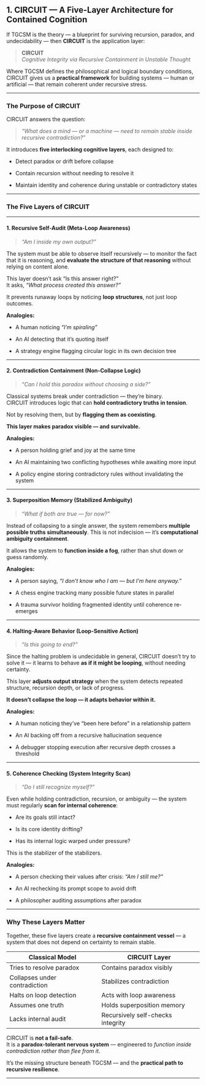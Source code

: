 ## **1. CIRCUIT — A Five-Layer Architecture for Contained Cognition**

If TGCSM is the theory — a blueprint for surviving recursion, paradox, and undecidability — then **CIRCUIT** is the application layer:

> **CIRCUIT**  
> _Cognitive Integrity via Recursive Containment in Unstable Thought_

Where TGCSM defines the philosophical and logical boundary conditions, CIRCUIT gives us a **practical framework** for building systems — human or artificial — that remain coherent under recursive stress.

---

### **The Purpose of CIRCUIT**

CIRCUIT answers the question:

> _“What does a mind — or a machine — need to remain stable inside recursive contradiction?”_

It introduces **five interlocking cognitive layers**, each designed to:

- Detect paradox or drift before collapse
    
- Contain recursion without needing to resolve it
    
- Maintain identity and coherence during unstable or contradictory states
    

---

### **The Five Layers of CIRCUIT**

---

#### **1. Recursive Self-Audit (Meta-Loop Awareness)**

> _“Am I inside my own output?”_

The system must be able to observe itself recursively — to monitor the fact that it is reasoning, and **evaluate the structure of that reasoning** without relying on content alone.

This layer doesn’t ask “Is this answer right?”  
It asks, _“What process created this answer?”_

It prevents runaway loops by noticing **loop structures**, not just loop outcomes.

**Analogies:**

- A human noticing _“I’m spiraling”_
    
- An AI detecting that it’s quoting itself
    
- A strategy engine flagging circular logic in its own decision tree
    

---

#### **2. Contradiction Containment (Non-Collapse Logic)**

> _“Can I hold this paradox without choosing a side?”_

Classical systems break under contradiction — they’re binary.  
CIRCUIT introduces logic that can **hold contradictory truths in tension**.

Not by resolving them, but by **flagging them as coexisting**.

**This layer makes paradox visible — and survivable.**

**Analogies:**

- A person holding grief and joy at the same time
    
- An AI maintaining two conflicting hypotheses while awaiting more input
    
- A policy engine storing contradictory rules without invalidating the system
    

---

#### **3. Superposition Memory (Stabilized Ambiguity)**

> _“What if both are true — for now?”_

Instead of collapsing to a single answer, the system remembers **multiple possible truths simultaneously**. This is not indecision — it’s **computational ambiguity containment**.

It allows the system to **function inside a fog**, rather than shut down or guess randomly.

**Analogies:**

- A person saying, _“I don’t know who I am — but I’m here anyway.”_
    
- A chess engine tracking many possible future states in parallel
    
- A trauma survivor holding fragmented identity until coherence re-emerges
    

---

#### **4. Halting-Aware Behavior (Loop-Sensitive Action)**

> _“Is this going to end?”_

Since the halting problem is undecidable in general, CIRCUIT doesn’t try to solve it — it learns to behave **as if it might be looping**, without needing certainty.

This layer **adjusts output strategy** when the system detects repeated structure, recursion depth, or lack of progress.

**It doesn’t collapse the loop — it adapts behavior within it.**

**Analogies:**

- A human noticing they’ve “been here before” in a relationship pattern
    
- An AI backing off from a recursive hallucination sequence
    
- A debugger stopping execution after recursive depth crosses a threshold
    

---

#### **5. Coherence Checking (System Integrity Scan)**

> _“Do I still recognize myself?”_

Even while holding contradiction, recursion, or ambiguity — the system must regularly **scan for internal coherence**:

- Are its goals still intact?
    
- Is its core identity drifting?
    
- Has its internal logic warped under pressure?
    

This is the stabilizer of the stabilizers.

**Analogies:**

- A person checking their values after crisis: _“Am I still me?”_
    
- An AI rechecking its prompt scope to avoid drift
    
- A philosopher auditing assumptions after paradox
    

---

### **Why These Layers Matter**

Together, these five layers create a **recursive containment vessel** — a system that does not depend on certainty to remain stable.

|Classical Model|CIRCUIT Layer|
|---|---|
|Tries to resolve paradox|Contains paradox visibly|
|Collapses under contradiction|Stabilizes contradiction|
|Halts on loop detection|Acts with loop awareness|
|Assumes one truth|Holds superposition memory|
|Lacks internal audit|Recursively self-checks integrity|

CIRCUIT is **not a fail-safe**.  
It is a **paradox-tolerant nervous system** — engineered to _function inside contradiction rather than flee from it_.

It’s the missing structure beneath TGCSM — and the **practical path to recursive resilience**.

---
